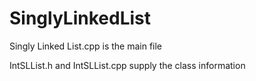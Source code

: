 SinglyLinkedList
================

Singly Linked List.cpp is the main file

IntSLList.h and IntSLList.cpp supply the class information
